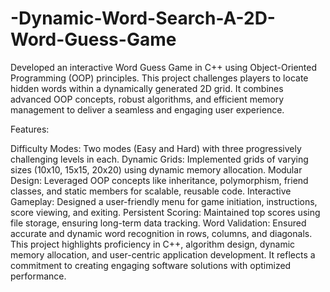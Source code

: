 # -Dynamic-Word-Search-A-2D-Word-Guess-Game

Developed an interactive Word Guess Game in C++ using Object-Oriented Programming (OOP) principles. This project challenges players to locate hidden words within a dynamically generated 2D grid. It combines advanced OOP concepts, robust algorithms, and efficient memory management to deliver a seamless and engaging user experience.

Features:

Difficulty Modes: Two modes (Easy and Hard) with three progressively challenging levels in each.
Dynamic Grids: Implemented grids of varying sizes (10x10, 15x15, 20x20) using dynamic memory allocation.
Modular Design: Leveraged OOP concepts like inheritance, polymorphism, friend classes, and static members for scalable, reusable code.
Interactive Gameplay: Designed a user-friendly menu for game initiation, instructions, score viewing, and exiting.
Persistent Scoring: Maintained top scores using file storage, ensuring long-term data tracking.
Word Validation: Ensured accurate and dynamic word recognition in rows, columns, and diagonals.
This project highlights proficiency in C++, algorithm design, dynamic memory allocation, and user-centric application development. It reflects a commitment to creating engaging software solutions with optimized performance.
